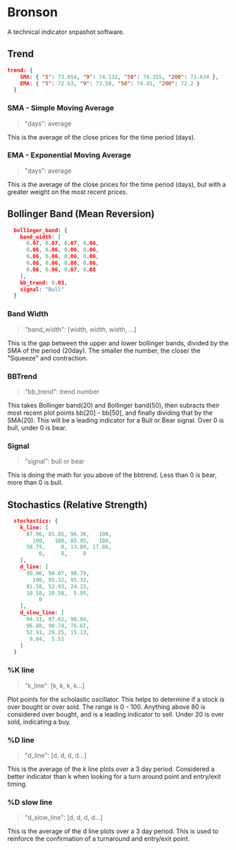 # Bronson

A technical indicator snpashot software.

## Trend

```json
trend: {
    SMA: { "5": 73.054, "9": 74.132, "50": 74.355, "200": 71.634 },
    EMA: { "5": 72.63, "9": 73.58, "50": 74.45, "200": 72.2 }
  }
```

### <b>SMA - Simple Moving Average</b>

> "days": average

This is the average of the close prices for the time period (days).

### <b>EMA - Exponential Moving Average</b>

> "days": average

This is the average of the close prices for the time period (days), but with a greater weight on the most recent prices.

## Bollinger Band (Mean Reversion)

```json
  bollinger_band: {
    band_width: [
      0.07, 0.07, 0.07, 0.06,
      0.06, 0.06, 0.06, 0.06,
      0.06, 0.06, 0.06, 0.06,
      0.06, 0.06, 0.06, 0.06,
      0.06, 0.06, 0.07, 0.08
    ],
    bb_trend: 0.03,
    signal: "Bull"
  }
```

### <b>Band Width</b>

> "band_width": [width, width, width, ...]

This is the gap between the upper and lower bollinger bands, divided by the SMA of the period (20day). The smaller the number, the closer the "Squeeze" and contraction.

### <b>BBTrend</b>

> "bb_trend": trend number

This takes Bollinger band(20) and Bollinger band(50), then subracts their most recent plot points bb[20] - bb[50], and finally dividing that by the SMA(20). This will be a leading indicator for a Bull or Bear signal. Over 0 is bull, under 0 is bear.

### <b>Signal</b>

> "signal": bull or bear

This is doing the math for you above of the bbtrend. Less than 0 is bear, more than 0 is bull.

## Stochastics (Relative Strength)

```json
  stochastics: {
    k_line: [
      87.96, 85.85, 96.36,   100,
        100,   100, 85.95,   100,
      58.79,     0, 13.89, 17.86,
          0,     0,     0
    ],
    d_line: [
      90.06, 94.07, 98.79,
        100, 95.32, 95.32,
      81.58, 52.93, 24.23,
      10.58, 10.58,  5.95,
          0
    ],
    d_slow_line: [
      94.31, 97.62, 98.04,
      96.88, 90.74, 76.61,
      52.91, 29.25, 15.13,
       9.04,  5.51
    ]
  }
```

### <b>%K line</b>

> "k_line": [k, k, k, k...]

Plot points for the scholastic oscillator. This helps to determine if a stock is over bought or over sold. The range is 0 - 100. Anything above 80 is considered over bought, and is a leading indicator to sell. Under 20 is over sold, indicating a buy.

### <b>%D line</b>

> "d_line": [d, d, d, d...]

This is the average of the k line plots over a 3 day period. Considered a better indicator than k when looking for a turn around point and entry/exit timing.

### <b>%D slow line</b>

> "d_slow_line": [d, d, d, d...]

This is the average of the d line plots over a 3 day period. This is used to reinforce the confirmation of a turnaround and entry/exit point.
